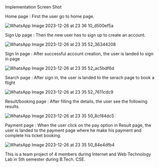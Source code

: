 Implementation Screen Shot

Home page : First the user go to home page.

![WhatsApp Image 2023-12-26 at 23 36 10_d500ef5a](https://github.com/Kuldeep-Nayak/UDDAN_Flight-Booking-System/assets/138770146/83b50641-d594-44b1-b849-eb1c844e6346)

Sign Up page : Then the new user has to sign up to create an account.

![WhatsApp Image 2023-12-26 at 23 35 52_36344208](https://github.com/Kuldeep-Nayak/UDDAN_Flight-Booking-System/assets/138770146/781b9ad7-fb6d-40e2-aa1f-7711b9d7536d)

Sign In page : After successful account creation, the user is landed to sign in page

![WhatsApp Image 2023-12-26 at 23 35 52_ac5bdf6d](https://github.com/Kuldeep-Nayak/UDDAN_Flight-Booking-System/assets/138770146/3fc659dc-2cee-476f-afda-f8f2e9eb93f6)

Search page : After sign in, the user is landed to the serach page to book a flight

![WhatsApp Image 2023-12-26 at 23 35 52_7611cdc9](https://github.com/Kuldeep-Nayak/UDDAN_Flight-Booking-System/assets/138770146/4c8ea73f-d095-46ae-bad0-7f654055531c)

Result/booking page : After filling the details, the user see the following results.

![WhatsApp Image 2023-12-26 at 23 35 50_8cf84dc5](https://github.com/Kuldeep-Nayak/UDDAN_Flight-Booking-System/assets/138770146/f27ea8bd-7a94-4111-b92a-77884dac406e)

Payment page : When the user click on the pay option in Result page, the user is landed to the payment page where he make his payment and complete his ticket booking.

![WhatsApp Image 2023-12-26 at 23 35 50_84e4dfb4](https://github.com/Kuldeep-Nayak/UDDAN_Flight-Booking-System/assets/138770146/c5e6a51b-fa93-4b68-94e8-80e6790a46da)

This is a team project of 4 members during Internet and Web Technology Lab in 5th semester during B.Tech. CSE.
